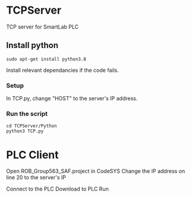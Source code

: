 # TCPServer
TCP server for SmartLab PLC

## Install python
``` 
sudo apt-get install python3.8
```
Install relevant dependancies if the code fails.

### Setup
In TCP.py, change "HOST" to the server's IP address.

### Run the script
```
cd TCPServer/Python
python3 TCP.py
```

# PLC Client
Open ROB_Group563_SAF.project in CodeSYS
Change the IP address on line 20 to the server's IP 

Connect to the PLC
Download to PLC
Run

